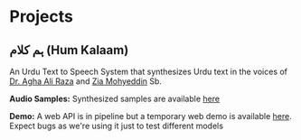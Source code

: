 # Projects

## ہم کلام (Hum Kalaam)

An Urdu Text to Speech System that synthesizes Urdu text in the voices of [Dr. Agha Ali Raza](http://aghaaliraza.com/) and [Zia Mohyeddin](https://en.wikipedia.org/wiki/Zia_Mohyeddin) Sb. 

**Audio Samples:** Synthesized samples are available [here](http://bit.ly/audio-samples)

**Demo:** A web API is in pipeline but a temporary web demo is available [here](http://119.153.105.10:7576/). Expect bugs as we're using it just to test different models
